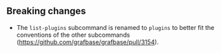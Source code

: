 ## Breaking changes

- The `list-plugins` subcommand is renamed to `plugins` to better fit the conventions of the other subcommands (https://github.com/grafbase/grafbase/pull/3154).
